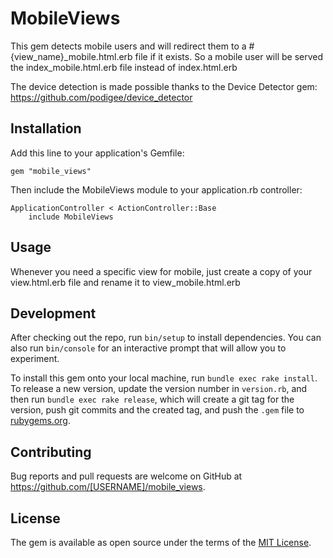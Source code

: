 # MobileViews

This gem detects mobile users and will redirect them to a #{view_name}_mobile.html.erb file if it exists.
So a mobile user will be served the index_mobile.html.erb file instead of index.html.erb

The device detection is made possible thanks to the Device Detector gem: https://github.com/podigee/device_detector

## Installation

Add this line to your application's Gemfile:

    gem "mobile_views"
    
Then include the MobileViews module to your application.rb controller:

    ApplicationController < ActionController::Base
        include MobileViews

## Usage

Whenever you need a specific view for mobile, just create a copy of your view.html.erb file and rename it to view_mobile.html.erb

## Development

After checking out the repo, run `bin/setup` to install dependencies. You can also run `bin/console` for an interactive prompt that will allow you to experiment.

To install this gem onto your local machine, run `bundle exec rake install`. To release a new version, update the version number in `version.rb`, and then run `bundle exec rake release`, which will create a git tag for the version, push git commits and the created tag, and push the `.gem` file to [rubygems.org](https://rubygems.org).

## Contributing

Bug reports and pull requests are welcome on GitHub at https://github.com/[USERNAME]/mobile_views.

## License

The gem is available as open source under the terms of the [MIT License](https://opensource.org/licenses/MIT).
